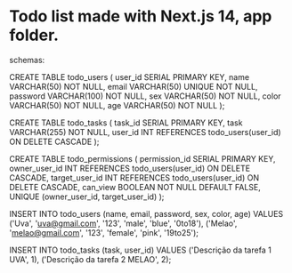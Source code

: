<h1>Todo list made with Next.js 14, app folder.</h1>

schemas:

CREATE TABLE todo_users (
    user_id SERIAL PRIMARY KEY,
    name VARCHAR(50) NOT NULL,
    email VARCHAR(50) UNIQUE NOT NULL,
    password VARCHAR(100) NOT NULL,
    sex VARCHAR(50) NOT NULL,
    color VARCHAR(50) NOT NULL,
    age VARCHAR(50) NOT NULL
);

CREATE TABLE todo_tasks (
    task_id SERIAL PRIMARY KEY,
    task VARCHAR(255) NOT NULL,
    user_id INT REFERENCES todo_users(user_id) ON DELETE CASCADE
);

CREATE TABLE todo_permissions (
    permission_id SERIAL PRIMARY KEY,
    owner_user_id INT REFERENCES todo_users(user_id) ON DELETE CASCADE,
    target_user_id INT REFERENCES todo_users(user_id) ON DELETE CASCADE,
    can_view BOOLEAN NOT NULL DEFAULT FALSE,
    UNIQUE (owner_user_id, target_user_id)
);

INSERT INTO todo_users (name, email, password, sex, color, age) VALUES
    ('Uva', 'uva@gmail.com', '123', 'male', 'blue', '0to18'),
    ('Melao', 'melao@gmail.com', '123', 'female', 'pink', '19to25');

INSERT INTO todo_tasks (task, user_id) VALUES
    ('Descrição da tarefa 1 UVA', 1),
    ('Descrição da tarefa 2 MELAO', 2);
